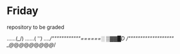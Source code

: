# Friday
repository to be graded

......(\_/)
......( '_')
..../""""""""""""\======░ ▒▓▓█D
/"""""""""""""""""""\
\_@_@_@_@_@_@_@_@_@_/
